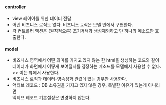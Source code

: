 #### controller
- view 레이어를 위한 데이터 전달 
- 어떤 비즈니스 로직도 없다. 비즈니스 로직은 모델 안에서 구현한다. 
- 각 컨트롤러 액션은 (원칙적으론) 초기검색과 생성제외하고 단 하나의 메소드만 호출한다. 

#### model 
- 비즈니스 영역에서 어떤 의미를 가지고 있지 않는 한 html을 생성하는 코드와 같이 <br>
데이터가 화면에서 어떻게 보여질지를 결정하는 메소드를 모델에서 사용할 수 없다. >> 이는 뷰에서 사용한다. 
- 비즈니스 로직과 데이터-영속성과 관련이 있는 경우만 사용한다. 
- 액티브 레코드 : DB 소유권을 가지고 있지 않은 경우, 특별한 이유가 있는게 아니라면 <br>
 액티브 레코드 기본설정은 변경하지 않는다. 
 
